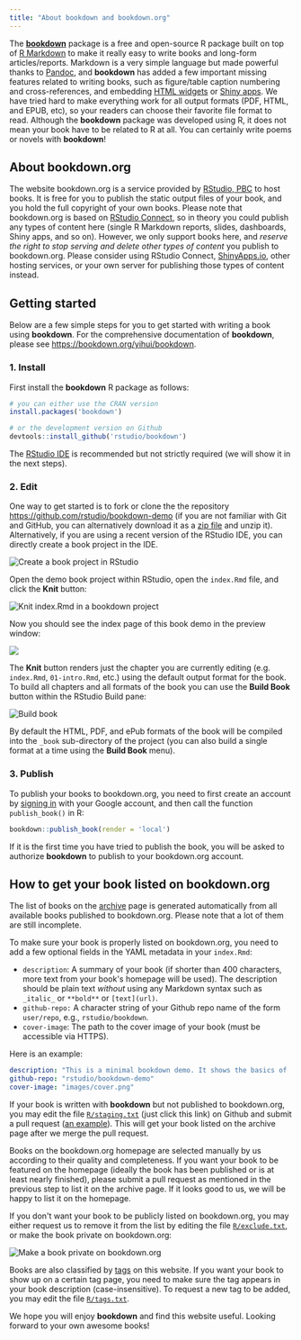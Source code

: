 ```yaml
---
title: "About bookdown and bookdown.org"
---
```


The [**bookdown**](https://github.com/rstudio/bookdown) package is a free and open-source R package built on top of [R Markdown](http://rmarkdown.rstudio.com) to make it really easy to write books and long-form articles/reports. Markdown is a very simple language but made powerful thanks to [Pandoc](http://pandoc.org), and **bookdown** has added a few important missing features related to writing books, such as figure/table caption numbering and cross-references, and embedding [HTML widgets](https://htmlwidgets.org) or [Shiny apps](https://shiny.rstudio.com). We have tried hard to make everything work for all output formats (PDF, HTML, and EPUB, etc), so your readers can choose their favorite file format to read. Although the **bookdown** package was developed using R, it does not mean your book have to be related to R at all. You can certainly write poems or novels with **bookdown**!

## About bookdown.org

The website bookdown.org is a service provided by [RStudio, PBC](https://www.rstudio.com) to host books. It is free for you to publish the static output files of your book, and you hold the full copyright of your own books. Please note that bookdown.org is based on [RStudio Connect](https://www.rstudio.com/products/connect/), so in theory you could publish any types of content here (single R Markdown reports, slides, dashboards, Shiny apps, and so on). However, we only support books here, and _reserve the right to stop serving and delete other types of content_ you publish to bookdown.org. Please consider using RStudio Connect, [ShinyApps.io](https://www.shinyapps.io), other hosting services, or your own server for publishing those types of content instead.

## Getting started

Below are a few simple steps for you to get started with writing a book using **bookdown**. For the comprehensive documentation of **bookdown**, please see <https://bookdown.org/yihui/bookdown>.

### 1. Install

First install the **bookdown** R package as follows:

```r
# you can either use the CRAN version
install.packages('bookdown')

# or the development version on Github
devtools::install_github('rstudio/bookdown')
```

The [RStudio IDE](https://www.rstudio.com/products/rstudio/download/preview/) is recommended but not strictly required (we will show it in the next steps).

### 2. Edit

One way to get started is to fork or clone the the repository <https://github.com/rstudio/bookdown-demo> (if you are not familiar with Git and GitHub, you can alternatively download it as a [zip file](https://github.com/rstudio/bookdown-demo/archive/master.zip) and unzip it). Alternatively, if you are using a recent version of the RStudio IDE, you can directly create a book project in the IDE.

![Create a book project in RStudio](https://user-images.githubusercontent.com/163582/42904357-6a41de3e-8a9a-11e8-87d1-fee8b85a2dfc.png)

Open the demo book project within RStudio, open the `index.Rmd` file, and click the **Knit** button:

![Knit index.Rmd in a bookdown project](/images/knit-book.png)

Now you should see the index page of this book demo in the preview window:

![](/images/preview-book.png)

The **Knit** button renders just the chapter you are currently editing (e.g. `index.Rmd`, `01-intro.Rmd`, etc.) using the default output format for the book. To build all chapters and all formats of the book you can use the **Build Book** button within the RStudio Build pane:

![Build book](/images/build-book.png)

By default the HTML, PDF, and ePub formats of the book will be compiled into the `_book` sub-directory of the project (you can also build a single format at a time using the **Build Book** menu).

### 3. Publish

To publish your books to bookdown.org, you need to first create an account by [signing in](http://bookdown.org/connect/) with your Google account, and then call the function `publish_book()` in R:

```r
bookdown::publish_book(render = 'local')
```

If it is the first time you have tried to publish the book, you will be asked to authorize **bookdown** to publish to your bookdown.org account.

## How to get your book listed on bookdown.org

The list of books on the [archive](/archive/) page is generated automatically from all available books published to bookdown.org. Please note that a lot of them are still incomplete.

To make sure your book is properly listed on bookdown.org, you need to add a few optional fields in the YAML metadata in your `index.Rmd`:

- `description`: A summary of your book (if shorter than 400 characters, more text from your book's homepage will be used). The description should be plain text _without_ using any Markdown syntax such as `_italic_` or `**bold**` or `[text](url)`.
- `github-repo:` A character string of your Github repo name of the form `user/repo`, e.g., `rstudio/bookdown`.
- `cover-image`: The path to the cover image of your book (must be accessible via HTTPS).

Here is an example:

```yaml
description: "This is a minimal bookdown demo. It shows the basics of ..."
github-repo: "rstudio/bookdown-demo"
cover-image: "images/cover.png"
```

If your book is written with **bookdown** but not published to bookdown.org, you may edit the file [`R/staging.txt`](https://github.com/rstudio/bookdown.org/edit/master/R/staging.txt) (just click this link) on Github and submit a pull request ([an example](https://github.com/rstudio/bookdown.org/pull/13)). This will get your book listed on the archive page after we merge the pull request.

Books on the bookdown.org homepage are selected manually by us according to their quality and completeness. If you want your book to be featured on the homepage (ideally the book has been published or is at least nearly finished), please submit a pull request as mentioned in the previous step to list it on the archive page. If it looks good to us, we will be happy to list it on the homepage.

If you don't want your book to be publicly listed on bookdown.org, you may either request us to remove it from the list by editing the file [`R/exclude.txt`](https://github.com/rstudio/bookdown.org/edit/master/R/exclude.txt), or make the book private on bookdown.org:

![Make a book private on bookdown.org](https://user-images.githubusercontent.com/163582/43099998-9718029c-8e89-11e8-9abd-01934120d9dc.png)

Books are also classified by [tags](/tags/) on this website. If you want your book to show up on a certain tag page, you need to make sure the tag appears in your book description (case-insensitive). To request a new tag to be added, you may edit the file [`R/tags.txt`](https://github.com/rstudio/bookdown.org/edit/master/R/tags.txt).

We hope you will enjoy **bookdown** and find this website useful. Looking forward to your own awesome books!
